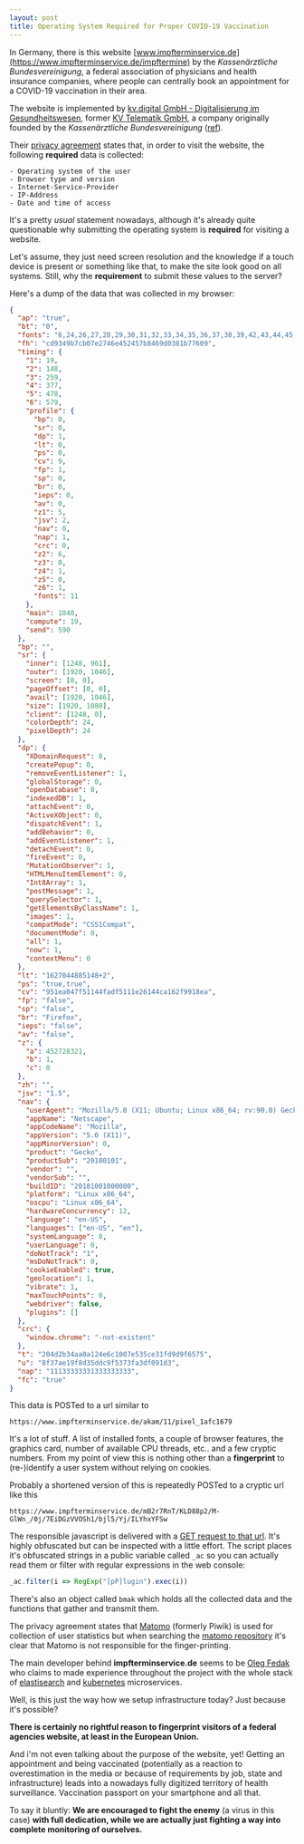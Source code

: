 ```yaml
---
layout: post
title: Operating System Required for Proper COVID-19 Vaccination
---
```


In Germany, there is this website 
[www.impfterminservice.de](https://www.impfterminservice.de/impftermine) 
by the *Kassenärztliche Bundesvereinigung*, a federal association
of physicians and health insurance companies, where people can 
centrally book an appointment for a COVID-19 vaccination in their
area. 

The website is implemented by 
[kv.digital GmbH - Digitalisierung im Gesundheitswesen](https://www.kv.digital/),
former [KV Telematik GmbH](http://www.kv-telematik.de/),
a company originally founded by the *Kassenärztliche Bundesvereinigung*
([ref](https://www.kv.digital/ueber-uns.html)).

Their [privacy agreement](https://www.impfterminservice.de/datenschutz)
states that, in order to visit the website, the following **required**
data is collected:

    - Operating system of the user
    - Browser type and version
    - Internet-Service-Provider
    - IP-Address
    - Date and time of access

It's a pretty *usual* statement nowadays, although it's already quite 
questionable why submitting the operating system is **required** for 
visiting a website. 

Let's assume, they just need screen resolution and
the knowledge if a touch device is present or something like that, 
to make the site look good on all systems. Still, why the **requirement**
to submit these values to the server?  

Here's a dump of the data that was collected in my browser:

```json
{
  "ap": "true",
  "bt": "0",
  "fonts": "6,24,26,27,28,29,30,31,32,33,34,35,36,37,38,39,42,43,44,45,63,65",
  "fh": "cd9349b7cb07e2746e452457b8469d0381b77609",
  "timing": {
    "1": 19,
    "2": 148,
    "3": 259,
    "4": 377,
    "5": 478,
    "6": 579,
    "profile": {
      "bp": 0,
      "sr": 0,
      "dp": 1,
      "lt": 0,
      "ps": 0,
      "cv": 9,
      "fp": 1,
      "sp": 0,
      "br": 0,
      "ieps": 0,
      "av": 0,
      "z1": 5,
      "jsv": 2,
      "nav": 0,
      "nap": 1,
      "crc": 0,
      "z2": 6,
      "z3": 0,
      "z4": 1,
      "z5": 0,
      "z6": 1,
      "fonts": 11
    },
    "main": 1040,
    "compute": 19,
    "send": 590
  },
  "bp": "",
  "sr": {
    "inner": [1248, 961],
    "outer": [1920, 1046],
    "screen": [0, 0],
    "pageOffset": [0, 0],
    "avail": [1920, 1046],
    "size": [1920, 1080],
    "client": [1248, 0],
    "colorDepth": 24,
    "pixelDepth": 24
  },
  "dp": {
    "XDomainRequest": 0,
    "createPopup": 0,
    "removeEventListener": 1,
    "globalStorage": 0,
    "openDatabase": 0,
    "indexedDB": 1,
    "attachEvent": 0,
    "ActiveXObject": 0,
    "dispatchEvent": 1,
    "addBehavior": 0,
    "addEventListener": 1,
    "detachEvent": 0,
    "fireEvent": 0,
    "MutationObserver": 1,
    "HTMLMenuItemElement": 0,
    "Int8Array": 1,
    "postMessage": 1,
    "querySelector": 1,
    "getElementsByClassName": 1,
    "images": 1,
    "compatMode": "CSS1Compat",
    "documentMode": 0,
    "all": 1,
    "now": 1,
    "contextMenu": 0
  },
  "lt": "1627044885148+2",
  "ps": "true,true",
  "cv": "951ea047f51144fadf5111e26144ca162f9918ea",
  "fp": "false",
  "sp": "false",
  "br": "Firefox",
  "ieps": "false",
  "av": "false",
  "z": {
    "a": 452728321,
    "b": 1,
    "c": 0
  },
  "zh": "",
  "jsv": "1.5",
  "nav": {
    "userAgent": "Mozilla/5.0 (X11; Ubuntu; Linux x86_64; rv:90.0) Gecko/20100101 Firefox/90.0",
    "appName": "Netscape",
    "appCodeName": "Mozilla",
    "appVersion": "5.0 (X11)",
    "appMinorVersion": 0,
    "product": "Gecko",
    "productSub": "20100101",
    "vendor": "",
    "vendorSub": "",
    "buildID": "20181001000000",
    "platform": "Linux x86_64",
    "oscpu": "Linux x86_64",
    "hardwareConcurrency": 12,
    "language": "en-US",
    "languages": ["en-US", "en"],
    "systemLanguage": 0,
    "userLanguage": 0,
    "doNotTrack": "1",
    "msDoNotTrack": 0,
    "cookieEnabled": true,
    "geolocation": 1,
    "vibrate": 1,
    "maxTouchPoints": 0,
    "webdriver": false,
    "plugins": []
  },
  "crc": {
    "window.chrome": "-not-existent"
  },
  "t": "204d2b34aa0a124e6c1007e535ce31fd9d9f6575",
  "u": "8f37ae19f8d35ddc9f5373fa3df091d3",
  "nap": "11133333331333333333",
  "fc": "true"
}
```  

This data is POSTed to a url similar to

    https://www.impfterminservice.de/akam/11/pixel_1afc1679
 
It's a lot of stuff. A list of installed fonts, a couple of browser features,
the graphics card, number of available CPU threads, etc.. and a few cryptic 
numbers. From my point of view this is nothing other than a 
**fingerprint** to (re-)identify a user system without relying on cookies. 

Probably a shortened version of this is repeatedly POSTed 
to a cryptic url like this

    https://www.impfterminservice.de/mB2r7RnT/KLD88p2/M-GlWn_/0j/7EiDGzVVOSh1/bjl5/Yj/ILYhxYFSw

The responsible javascript is delivered with a 
[GET request to that url](https://www.impfterminservice.de/mB2r7RnT/KLD88p2/M-GlWn_/0j/7EiDGzVVOSh1/bjl5/Yj/ILYhxYFSw).
It's highly obfuscated but can be inspected with a little effort. The script
places it's obfuscated strings in a public variable called `_ac` so you 
can actually read them or filter with regular expressions in the web console:

```js
_ac.filter(i => RegExp("[pP]lugin").exec(i))
```

There's also an object called `bmak` which holds all the collected data and
the functions that gather and transmit them. 

The privacy agreement states that [Matomo](https://matomo.org/) (formerly Piwik) 
is used for collection of user statistics but when searching the 
[matomo repository](https://github.com/matomo-org/matomo/) it's clear that 
Matomo is not responsible for the finger-printing.

The main developer behind **impfterminservice.de** seems to be 
[Oleg Fedak](https://jwebdev.github.io/) who claims to made experience
throughout the project with the whole stack of 
[elastisearch](https://www.elastic.co/elasticsearch/)
and [kubernetes](https://kubernetes.io/) microservices. 

Well, is this just the way how we setup infrastructure today? Just because
it's possible?

**There is certainly no rightful reason to fingerprint visitors of a federal
agencies website, at least in the European Union.**

And i'm not even talking about the purpose of the website, yet! Getting
an appointment and being vaccinated (potentially as a reaction to 
overestimation in the media or because of requirements by job, state and
infrastructure) leads into a nowadays fully digitized territory of 
health surveillance. Vaccination passport on your smartphone and all that. 

To say it bluntly: **We are encouraged to fight the enemy** 
(a virus in this case) **with full dedication, while we are actually
just fighting a way into complete monitoring of ourselves.**